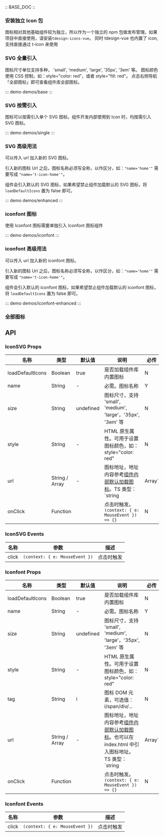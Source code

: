:: BASE_DOC ::

### 安装独立 Icon 包

图标相对其他基础组件较为独立，所以作为一个独立的 npm 包做发布管理。如果项目中直接使用，请安装`tdesign-icons-vue`。 同时 tdesign-vue 也内置了 icon,支持直接通过 t-icon 来使用

### SVG 全量引入

图标尺寸单位支持多种， 'small', 'medium', 'large', '35px', '3em' 等。
图标颜色使用 CSS 控制，如：style="color: red"，或者 style="fill: red"。
点击右侧导航「全部图标」即可查看组件库全部图标。

::: demo demos/base
:::

### SVG 按需引入

图标可以按需引入单个 SVG 图标。组件开发内部使用到 Icon 时，均按需引入 SVG 图标。

::: demo demos/single
:::

### SVG 高级用法

可以传入 url 加入新的 SVG 图标。

引入新的图标 Url 之后，图标名称必须写全称，以作区分，如：`"name='home'"` 需要写成 `"name='t-icon-home'"`。

组件会引入默认的 SVG 图标，如果希望禁止组件加载默认的 SVG 图标，将 `loadDefaultIcons` 置为 false 即可。

::: demo demos/enhanced
:::

### iconfont 图标

使用 Iconfont 图标需要单独引入 Iconfont 图标组件

::: demo demos/iconfont
:::

### iconfont 高级用法

可以传入 url 加入新的 iconfont 图标。

引入新的图标 Url 之后，图标名称必须写全称，以作区分，如：`"name='home'"` 需要写成 `"name='t-icon-home'"`。

组件会引入默认的 iconfont 图标，如果希望禁止组件加载默认的 iconfont 图标，将 `loadDefaultIcons` 置为 false 即可。

::: demo demos/iconfont-enhanced
:::

### 全部图标

<tdesign-icons-view />

## API

### IconSVG Props


名称 | 类型 | 默认值 | 说明 | 必传
-- | -- | -- | -- | --
loadDefaultIcons | Boolean | true | 是否加载组件库内置图标 | N
name | String | - | 必需。图标名称 | Y
size | String | undefined | 图标尺寸，支持 'small', 'medium', 'large'，'35px', '3em' 等 | N
style | String | - | HTML 原生属性。可用于设置图标颜色，如：style="color: red" | N
url | String / Array | - | 图标地址，地址内容参考[组件内部默认加载图标](https://tdesign.gtimg.com/icon/web/index.js)。TS 类型：`string | Array<string>` | N
onClick | Function |  | 点击时触发。`(context: { e: MouseEvent }) => {}` | N

### IconSVG Events

| 名称  | 参数                           | 描述       |
| ----- | ------------------------------ | ---------- |
| click | `(context: { e: MouseEvent })` | 点击时触发 |

### Iconfont Props

名称 | 类型 | 默认值 | 说明 | 必传
-- | -- | -- | -- | --
loadDefaultIcons | Boolean | true | 是否加载组件库内置图标 | N
name | String | - | 必需。图标名称 | Y
size | String | undefined | 图标尺寸，支持 'small', 'medium', 'large'，'35px', '3em' 等 | N
style | String | - | HTML 原生属性。可用于设置图标颜色，如：style="color: red" | N
tag | String | i | 图标 DOM 元素，可选值：i/span/div/... | N
url | String / Array | - | 图标地址，地址内容参考[组件内部默认加载图标](https://tdesign.gtimg.com/icon/web/index.css)。也可以在 index.html 中引入图标地址。TS 类型：`string | Array<string>` | N
onClick | Function |  | 点击时触发。`(context: { e: MouseEvent }) => {}` | N

### Iconfont Events

| 名称  | 参数                           | 描述       |
| ----- | ------------------------------ | ---------- |
| click | `(context: { e: MouseEvent })` | 点击时触发 |
